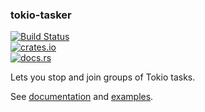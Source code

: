 ### tokio-tasker

[![Build Status](https://travis-ci.com/vojtechkral/tokio-tasker.svg?branch=main)](https://travis-ci.com/vojtechkral/bard)  
[![crates.io](https://img.shields.iocrates/v/tokio-tasker.svg)](https://crates.io/crates/tokio-tasker)  
[![docs.rs](https://img.shields.io/docsrs/tokio-tasker)](https://docs.rs/crate/tokio-tasker)  

Lets you stop and join groups of Tokio tasks.

See [documentation]((https://docs.rs/crate/tokio-tasker)) and [examples](https://github.com/vojtechkral/tokio-tasker/tree/main/examples).
